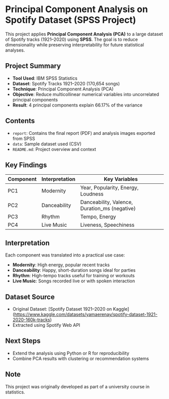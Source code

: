 # Principal Component Analysis on Spotify Dataset (SPSS Project)

This project applies **Principal Component Analysis (PCA)** to a large dataset of Spotify tracks (1921–2020) using **SPSS**. The goal is to reduce dimensionality while preserving interpretability for future statistical analyses.

## Project Summary

- **Tool Used**: IBM SPSS Statistics
- **Dataset**: Spotify Tracks 1921–2020 (170,654 songs)
- **Technique**: Principal Component Analysis (PCA)
- **Objective**: Reduce multicollinear numerical variables into uncorrelated principal components
- **Result**: 4 principal components explain 66.17% of the variance

## Contents

- `report`: Contains the final report (PDF) and analysis images exported from SPSS
- `data`: Sample dataset used (CSV)
- `README.md`: Project overview and context

## Key Findings

| Component | Interpretation         | Key Variables                                     |
|-----------|------------------------|---------------------------------------------------|
| PC1       | Modernity              | Year, Popularity, Energy, Loudness                |
| PC2       | Danceability           | Danceability, Valence, Duration_ms (negative)     |
| PC3       | Rhythm                 | Tempo, Energy                                     |
| PC4       | Live Music             | Liveness, Speechiness                             |

## Interpretation

Each component was translated into a practical use case:
- **Modernity**: High energy, popular recent tracks
- **Danceability**: Happy, short-duration songs ideal for parties
- **Rhythm**: High-tempo tracks useful for training or workouts
- **Live Music**: Songs recorded live or with spoken interaction

## Dataset Source

- Original Dataset: [Spotify Dataset 1921–2020 on Kaggle] (https://www.kaggle.com/datasets/yamaerenay/spotify-dataset-1921-2020-160k-tracks)
- Extracted using Spotify Web API

## Next Steps

- Extend the analysis using Python or R for reproducibility
- Combine PCA results with clustering or recommendation systems

## Note

This project was originally developed as part of a university course in statistics.

